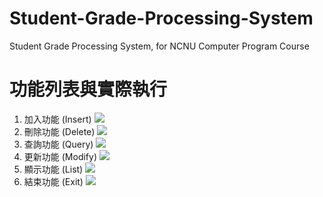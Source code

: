 # Student-Grade-Processing-System
Student Grade Processing System, for NCNU Computer Program Course

# 功能列表與實際執行
1. 加入功能 (Insert)
![](https://github.com/NatsuNiNi/Student-Grade-Processing-System/assets/34163864/9d9f17f0-256a-4a28-9d81-eee489b4659e)
2. 刪除功能 (Delete)
![](https://github.com/NatsuNiNi/Student-Grade-Processing-System/assets/34163864/d581680d-96fa-4717-8218-3d7c7ce32a5c)
3. 查詢功能 (Query)
![](https://github.com/NatsuNiNi/Student-Grade-Processing-System/assets/34163864/4ab77ea7-8354-4d54-9646-0cb5cd5fbef6)
4. 更新功能 (Modify)
![](https://github.com/NatsuNiNi/Student-Grade-Processing-System/assets/34163864/12835564-8167-4ca5-a714-93ff903fa7e3)
5. 顯示功能 (List)
![](https://github.com/NatsuNiNi/Student-Grade-Processing-System/assets/34163864/f984952a-3648-4408-b5b1-a9ecbae61969)
6. 結束功能 (Exit)
![](https://github.com/NatsuNiNi/Student-Grade-Processing-System/assets/34163864/4488295b-2012-4b25-a003-96ae7a6a7bf7)
